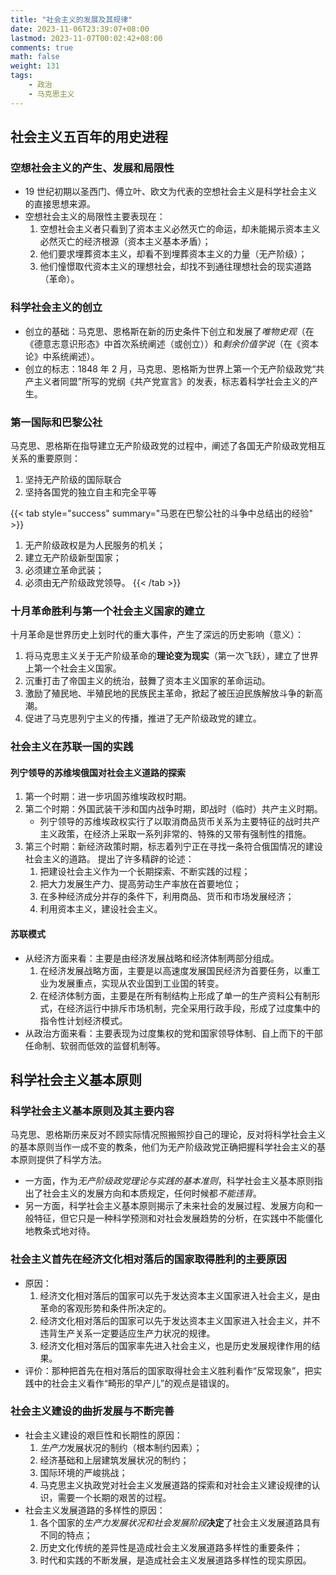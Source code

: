 ```yaml
---
title: "社会主义的发展及其规律"
date: 2023-11-06T23:39:07+08:00
lastmod: 2023-11-07T00:02:42+08:00
comments: true
math: false
weight: 131
tags:
    - 政治
    - 马克思主义
---
```


## 社会主义五百年的用史进程

### 空想社会主义的产生、发展和局限性

- 19 世纪初期以圣西门、傅立叶、欧文为代表的空想社会主义是科学社会主义的直接思想来源。
- 空想社会主义的局限性主要表现在：
    1. 空想社会主义者只看到了资本主义必然灭亡的命运，却未能揭示资本主义必然灭亡的经济根源（资本主义基本矛盾）；
    2. 他们要求埋葬资本主义，却看不到埋葬资本主义的力量（无产阶级）；
    3. 他们憧憬取代资本主义的理想社会，却找不到通往理想社会的现实道路（革命）。

### 科学社会主义的创立

- 创立的基础：马克思、恩格斯在新的历史条件下创立和发展了*唯物史观*（在《德意志意识形态》中首次系统阐述（或创立））和*剩余价值学说*（在《资本论》中系统阐述）。
- 创立的标志：1848 年 2 月，马克思、恩格斯为世界上第一个无产阶级政党“共产主义者同盟”所写的党纲《共产党宣言》的发表，标志着科学社会主义的产生。

### 第一国际和巴黎公社

马克思、恩格斯在指导建立无产阶级政党的过程中，阐述了各国无产阶级政党相互关系的重要原则：

1. 坚持无产阶级的国际联合
2. 坚持各国党的独立自主和完全平等

{{< tab style="success" summary="马恩在巴黎公社的斗争中总结出的经验" >}}
1. 无产阶级政权是为人民服务的机关；
2. 建立无产阶级新型国家；
3. 必须建立革命武装；
4. 必须由无产阶级政党领导。
{{< /tab >}}

### 十月革命胜利与第一个社会主义国家的建立

十月革命是世界历史上划时代的重大事件，产生了深远的历史影响（意义）：

1. 将马克思主义关于无产阶级革命的**理论变为现实**（第一次飞跃），建立了世界上第一个社会主义国家。
2. 沉重打击了帝国主义的统治，鼓舞了资本主义国家的革命运动。
3. 激励了殖民地、半殖民地的民族民主革命，掀起了被压迫民族解放斗争的新高潮。
4. 促进了马克思列宁主义的传播，推进了无产阶级政党的建立。

### 社会主义在苏联一国的实践

#### 列宁领导的苏维埃俄国对社会主义道路的探索

1. 第一个时期：进一步巩固苏维埃政权时期。
2. 第二个时期：外国武装干涉和国内战争时期，即战时（临时）共产主义时期。
    - 列宁领导的苏维埃政权实行了以取消商品货币关系为主要特征的战时共产主义政策，在经济上采取一系列非常的、特殊的又带有强制性的措施。
3. 第三个时期：新经济政策时期，标志着列宁正在寻找一条符合俄国情况的建设社会主义的道路。
    提出了许多精辟的论述：
    1. 把建设社会主义作为一个长期探索、不断实践的过程；
    2. 把大力发展生产力、提高劳动生产率放在首要地位；
    3. 在多种经济成分并存的条件下，利用商品、货币和市场发展经济；
    4. 利用资本主义，建设社会主义。

#### 苏联模式

- 从经济方面来看：主要是由经济发展战略和经济体制两部分组成。
    1. 在经济发展战略方面，主要是以高速度发展国民经济为首要任务，以重工业为发展重点，实现从农业国到工业国的转变。
    2. 在经济体制方面，主要是在所有制结构上形成了单一的生产资料公有制形式，在经济运行中排斥市场机制，完全采用行政手段，形成了过度集中的指令性计划经济模式。
- 从政治方面来看：主要表现为过度集权的党和国家领导体制、自上而下的干部任命制、软弱而低效的监督机制等。

## 科学社会主义基本原则

### 科学社会主义基本原则及其主要内容

马克思、恩格斯历来反对不顾实际情况照搬照抄自己的理论，反对将科学社会主义的基本原则当作一成不变的教条，他们为无产阶级政党正确把握科学社会主义的基本原则提供了科学方法。

- 一方面，作为*无产阶级政党理论与实践的基本准则*，科学社会主义基本原则指出了社会主义的发展方向和本质规定，任何时候都*不能违背*。
- 另一方面，科学社会主义基本原则揭示了未来社会的发展过程、发展方向和一般特征，但它只是一种科学预测和对社会发展趋势的分析，在实践中不能僵化地教条式地对待。

### 社会主义首先在经济文化相对落后的国家取得胜利的主要原因

- 原因：
    1. 经济文化相对落后的国家可以先于发达资本主义国家进入社会主义，是由革命的客观形势和条件所决定的。
    2. 经济文化相对落后的国家可以先于发达资本主义国家进入社会主义，并不违背生产关系一定要适应生产力状况的规律。
    3. 经济文化相对落后的国家率先进入社会主义，也是历史发展规律作用的结果。
- 评价：那种把首先在相对落后的国家取得社会主义胜利看作“反常现象”，把实践中的社会主义看作“畸形的早产儿”的观点是错误的。

### 社会主义建设的曲折发展与不断完善

- 社会主义建设的艰巨性和长期性的原因：
    1. *生产力*发展状况的制约（根本制约因素）；
    2. 经济基础和上层建筑发展状况的制约；
    3. 国际环境的严峻挑战；
    4. 马克思主义执政党对社会主义发展道路的探索和对社会主义建设规律的认识，需要一个长期的艰苦的过程。
- 社会主义发展道路的多样性的原因：
    1. 各个国家的*生产力发展状况和社会发展阶段***决定**了社会主义发展道路具有不同的特点；
    2. 历史文化传统的差异性是造成社会主义发展道路多样性的重要条件；
    3. 时代和实践的不断发展，是造成社会主义发展道路多样性的现实原因。


